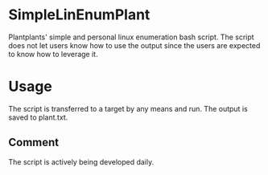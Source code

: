 # SimpleLinEnumPlant
Plantplants' simple and personal linux enumeration bash script.
The script does not let users know how to use the output since the users are expected to know how to leverage it.

# Usage
The script is transferred to a target by any means and run. The output is saved to plant.txt.



## Comment
The script is actively being developed daily.
